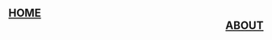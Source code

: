 ## <div align="center"><div align="left">[HOME](./)</div> <div align="right">[ABOUT](/about)</div></div>
